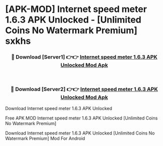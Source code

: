 # [APK-MOD] Internet speed meter 1.6.3 APK Unlocked - [Unlimited Coins No Watermark Premium] sxkhs



<div align="center">
<h3>🔴 Download [Server1] 👉👉 <a href="https://momento.my/?title=Internet_speed_meter_1.6.3_APK_Unlocked">Internet speed meter 1.6.3 APK Unlocked Mod Apk</a></h3><br>

<h3>🔴 Download [Server2] 👉👉 <a href="https://momento.my/?title=Internet_speed_meter_1.6.3_APK_Unlocked">Internet speed meter 1.6.3 APK Unlocked Mod Apk</a></h3>
</div>



Download Internet speed meter 1.6.3 APK Unlocked 

Free APK MOD Internet speed meter 1.6.3 APK Unlocked [Unlimited Coins No Watermark Premium]

Download Internet speed meter 1.6.3 APK Unlocked [Unlimited Coins No Watermark Premium] Mod For Android
